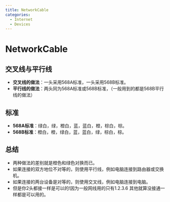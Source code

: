 ```yaml
---
title: NetworkCable
categories:
  - Internet
  - Devices
---
```

# NetworkCable

## 交叉线与平行线

- **交叉线的做法**：一头采用568A标准，一头采用568B标准。
- **平行线的做法**：两头同为568A标准或568B标准，（一般用到的都是568B平行线的做法）

## 标准

- **568A标准**：绿白，绿，橙白，蓝，蓝白，橙，棕白，棕。
- **568B标准**：橙白，橙，绿白，蓝，蓝白，绿，棕白，棕。

## 总结

- 两种做法的差别就是橙色和绿色对换而已。
- 如果连接的双方地位不对等的，则使用平行线，例如电脑连接到路由器或交换机。
- 如果连接的两台设备是对等的，则使用交叉线，例如电脑连接到电脑。
- 但是你2头都接一样是可以的!因为一般网线用的只有1.2.3.6 其他就算没接通一样都是可以用的。